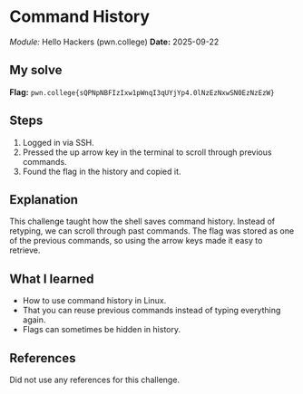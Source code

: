 # Command History
*Module:* Hello Hackers (pwn.college)
**Date:** 2025-09-22

## My solve
**Flag:** `pwn.college{sQPNpNBFIzIxw1pWnqI3qUYjYp4.0lNzEzNxwSN0EzNzEzW}`

## Steps
1. Logged in via SSH.
2. Pressed the up arrow key in the terminal to scroll through previous commands.
3. Found the flag in the history and copied it.

## Explanation
This challenge taught how the shell saves command history. Instead of retyping, we can scroll through past commands. The flag was stored as one of the previous commands, so using the arrow keys made it easy to retrieve.

## What I learned
- How to use command history in Linux.
- That you can reuse previous commands instead of typing everything again.
- Flags can sometimes be hidden in history.

## References
Did not use any references for this challenge.
